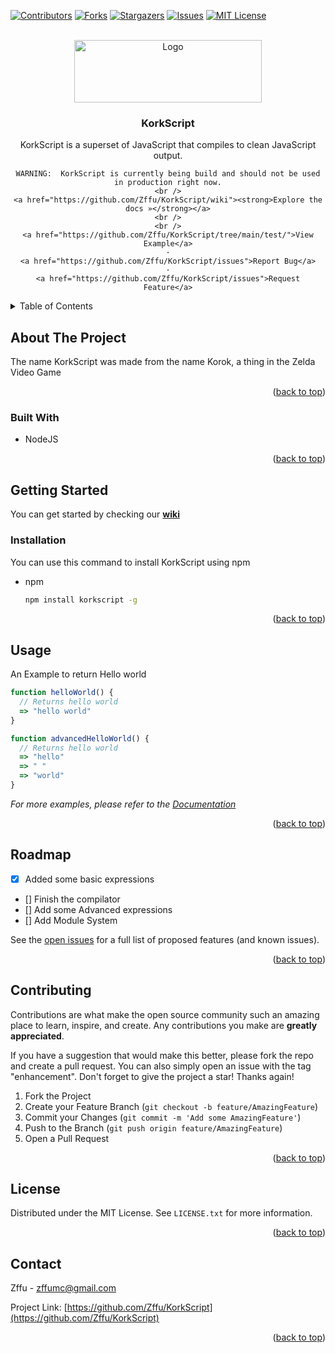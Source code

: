 <a name="readme-top"></a>

[![Contributors][contributors-shield]][contributors-url]
[![Forks][forks-shield]][forks-url]
[![Stargazers][stars-shield]][stars-url]
[![Issues][issues-shield]][issues-url]
[![MIT License][license-shield]][license-url]



<!-- PROJECT LOGO -->
<br />
<div align="center">
  <a href="https://github.com/Zffu/KorkScript">
    <img src="assets/logo.png" alt="Logo" width="300" height="100">
  </a>

  <h3 align="center">KorkScript</h3>

  <p align="center">
    KorkScript is a superset of JavaScript that compiles to clean JavaScript output.

    WARNING:  KorkScript is currently being build and should not be used in production right now.
    <br />
    <a href="https://github.com/Zffu/KorkScript/wiki"><strong>Explore the docs »</strong></a>
    <br />
    <br />
    <a href="https://github.com/Zffu/KorkScript/tree/main/test/">View Example</a>
    ·
    <a href="https://github.com/Zffu/KorkScript/issues">Report Bug</a>
    ·
    <a href="https://github.com/Zffu/KorkScript/issues">Request Feature</a>
  </p>
</div>



<!-- TABLE OF CONTENTS -->
<details>
  <summary>Table of Contents</summary>
  <ol>
    <li>
      <a href="#about-the-project">About The Project</a>
      <ul>
        <li><a href="#built-with">Built With</a></li>
      </ul>
    </li>
    <li>
      <a href="#getting-started">Getting Started</a>
      <ul>
        <li><a href="#prerequisites">Prerequisites</a></li>
        <li><a href="#installation">Installation</a></li>
      </ul>
    </li>
    <li><a href="#usage">Usage</a></li>
    <li><a href="#roadmap">Roadmap</a></li>
    <li><a href="#contributing">Contributing</a></li>
    <li><a href="#license">License</a></li>
    <li><a href="#contact">Contact</a></li>
  </ol>
</details>



<!-- ABOUT THE PROJECT -->
## About The Project

The name KorkScript was made from the name Korok, a thing in the Zelda Video Game


<p align="right">(<a href="#readme-top">back to top</a>)</p>



### Built With

* NodeJS

<p align="right">(<a href="#readme-top">back to top</a>)</p>



<!-- GETTING STARTED -->
## Getting Started

You can get started by checking our <a href="https://github.com/Zffu/KorkScript/wiki"><strong>wiki</strong></a>

### Installation

You can use this command to install KorkScript using npm
* npm
  ```sh
  npm install korkscript -g
  ```

<p align="right">(<a href="#readme-top">back to top</a>)</p>



<!-- USAGE EXAMPLES -->
## Usage

An Example to return Hello world

```javascript
function helloWorld() {
  // Returns hello world
  => "hello world"
}

function advancedHelloWorld() {
  // Returns hello world
  => "hello"
  => " "
  => "world"
}
```


_For more examples, please refer to the [Documentation]("https://github.com/Zffu/KorkScript/wiki")_

<p align="right">(<a href="#readme-top">back to top</a>)</p>



<!-- ROADMAP -->
## Roadmap

- [x] Added some basic expressions
- [] Finish the compilator
- [] Add some Advanced expressions
- [] Add Module System

See the [open issues](https://github.com/Zffu/KorkScript/issues) for a full list of proposed features (and known issues).

<p align="right">(<a href="#readme-top">back to top</a>)</p>



<!-- CONTRIBUTING -->
## Contributing

Contributions are what make the open source community such an amazing place to learn, inspire, and create. Any contributions you make are **greatly appreciated**.

If you have a suggestion that would make this better, please fork the repo and create a pull request. You can also simply open an issue with the tag "enhancement".
Don't forget to give the project a star! Thanks again!

1. Fork the Project
2. Create your Feature Branch (`git checkout -b feature/AmazingFeature`)
3. Commit your Changes (`git commit -m 'Add some AmazingFeature'`)
4. Push to the Branch (`git push origin feature/AmazingFeature`)
5. Open a Pull Request

<p align="right">(<a href="#readme-top">back to top</a>)</p>



<!-- LICENSE -->
## License

Distributed under the MIT License. See `LICENSE.txt` for more information.

<p align="right">(<a href="#readme-top">back to top</a>)</p>



<!-- CONTACT -->
## Contact

Zffu - zffumc@gmail.com

Project Link: [https://github.com/Zffu/KorkScript](https://github.com/Zffu/KorkScript)

<p align="right">(<a href="#readme-top">back to top</a>)</p>



[contributors-shield]: https://img.shields.io/github/contributors/Zffu/KorkScript.svg?style=for-the-badge
[contributors-url]: https://github.com/Zffu/KorkScript/graphs/contributors
[forks-shield]: https://img.shields.io/github/forks/Zffu/KorkScript.svg?style=for-the-badge
[forks-url]: https://github.com/Zffu/KorkScript/network/members
[stars-shield]: https://img.shields.io/github/stars/Zffu/KorkScript.svg?style=for-the-badge
[stars-url]: https://github.com/Zffu/KorkScript/stargazers
[issues-shield]: https://img.shields.io/github/issues/Zffu/KorkScript.svg?style=for-the-badge
[issues-url]: https://github.com/Zffu/KorkScript/issues
[license-shield]: https://img.shields.io/github/license/Zffu/KorkScript.svg?style=for-the-badge
[license-url]: https://github.com/Zffu/KorkScript/blob/master/LICENSE.txt